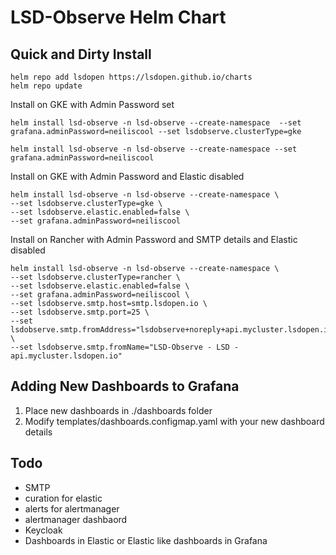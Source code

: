 # LSD-Observe Helm Chart

## Quick and Dirty Install

```
helm repo add lsdopen https://lsdopen.github.io/charts
helm repo update
```

Install on GKE with Admin Password set
```
helm install lsd-observe -n lsd-observe --create-namespace  --set grafana.adminPassword=neiliscool --set lsdobserve.clusterType=gke

helm install lsd-observe -n lsd-observe --create-namespace --set grafana.adminPassword=neiliscool
```

Install on GKE with Admin Password and Elastic disabled
```
helm install lsd-observe -n lsd-observe --create-namespace \
--set lsdobserve.clusterType=gke \
--set lsdobserve.elastic.enabled=false \
--set grafana.adminPassword=neiliscool
```

Install on Rancher with Admin Password and SMTP details and Elastic disabled
```
helm install lsd-observe -n lsd-observe --create-namespace \
--set lsdobserve.clusterType=rancher \
--set lsdobserve.elastic.enabled=false \
--set grafana.adminPassword=neiliscool \
--set lsdobserve.smtp.host=smtp.lsdopen.io \
--set lsdobserve.smtp.port=25 \
--set lsdobserve.smtp.fromAddress="lsdobserve+noreply+api.mycluster.lsdopen.io@lsdopen.io" \
--set lsdobserve.smtp.fromName="LSD-Observe - LSD - api.mycluster.lsdopen.io"
```

## Adding New Dashboards to Grafana

1. Place new dashboards in ./dashboards folder
2. Modify templates/dashboards.configmap.yaml with your new dashboard details


## Todo
- SMTP
- curation for elastic
- alerts for alertmanager
- alertmanager dashbaord
- Keycloak
- Dashboards in Elastic or Elastic like dashboards in Grafana
